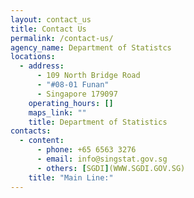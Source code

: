 ```yaml
---
layout: contact_us
title: Contact Us
permalink: /contact-us/
agency_name: Department of Statistcs
locations:
  - address:
      - 109 North Bridge Road
      - "#08-01 Funan"
      - Singapore 179097
    operating_hours: []
    maps_link: ""
    title: Department of Statistics
contacts:
  - content:
      - phone: +65 6563 3276
      - email: info@singstat.gov.sg
      - others: [SGDI](WWW.SGDI.GOV.SG)
    title: "Main Line:"
---
```

